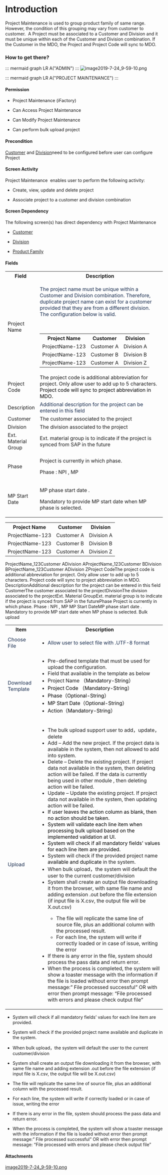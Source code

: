 # Introduction

Project Maintenance is used to group product family of same range. 
However, the condition of this grouping may vary from customer to customer. 
A Project must be associated to a Customer and Division and it must be unique within each of the Customer and Division combination. If the Customer in the MDO, the Project and Project Code will sync to MDO.

### How to get there?



::: mermaid
graph LR
A("ADMIN")
:::
![image2019-7-24_9-59-10.png](/.attachments/53772455.png)



::: mermaid
graph LR
A("PROJECT MAINTENANCE")
:::


#### Permission



- Project Maintenance (iFactory)


- Can Access Project Maintenance


- Can Modify Project Maintenance


- Can perform bulk upload project



#### Precondition


[Customer](/iFactory-JGP-MES/iFactory-JGP-MES-Home/iFactory-JGP-MS/CONTENT/Product/Customer.md)
and [Division](/iFactory-JGP-MES/iFactory-JGP-MES-Home/iFactory-JGP-MS/CONTENT/Product/Division.md)need to be configured before user can configure Project


#### Screen Activity


Project Maintenance 
enables user to perform the following activity:

- Create, view, update and delete project

- Associate project to a customer and division combination



#### Screen Dependency


The following screen(s) has direct dependency with Project Maintenance

- [Customer](/iFactory-JGP-MES/iFactory-JGP-MES-Home/iFactory-JGP-MS/CONTENT/Product/Customer.md)


- [Division](/iFactory-JGP-MES/iFactory-JGP-MES-Home/iFactory-JGP-MS/CONTENT/Product/Division.md)


- [Product Family](/iFactory-JGP-MES/iFactory-JGP-MES-Home/iFactory-JGP-MS/CONTENT/Product/Product-Family.md)



#### Fields


<table class="relative-table wrapped confluenceTable" style="width: 100.0%;"><colgroup><col style="width: 15.5668%;" /><col style="width: 84.4332%;" /></colgroup><tbody><tr><th class="confluenceTh">Field </th><th class="confluenceTh">Description</th></tr><tr><td class="confluenceTd">Project Name</td><td class="confluenceTd"><p><span style="color: rgb(23,43,77);">The project name must be unique within a Customer and Division combination. Therefore, d</span><span style="color: rgb(23,43,77);">uplicate project name can exist for a customer<span> </span><br />provided that they are from a different division. The configuration below is valid.<span> </span></span></p><p><br /></p><div class="table-wrap"><table class="wrapped confluenceTable"><tbody><tr><th class="confluenceTh">Project Name</th><th class="confluenceTh">Customer</th><th class="confluenceTh">Division</th></tr><tr><td class="confluenceTd">ProjectName-123</td><td class="confluenceTd">Customer A</td><td class="confluenceTd">Division A</td></tr><tr><td class="confluenceTd">ProjectName-123</td><td class="confluenceTd">Customer B</td><td class="confluenceTd">Division B</td></tr><tr><td colspan="1" class="confluenceTd">ProjectName-123</td><td colspan="1" class="confluenceTd">Customer A</td><td colspan="1" class="confluenceTd">Division Z</td></tr></tbody></table></div></td></tr><tr><td colspan="1" class="confluenceTd">Project Code</td><td colspan="1" class="confluenceTd">The project code is additional abbreviation for project. Only allow user to add up to 5 characters. P<span style="color: rgb(0,0,0);">roject code will sync to project abbreviation in MDO.</span></td></tr><tr><td class="confluenceTd">Description</td><td class="confluenceTd"><span style="color: rgb(23,43,77);">Additional description for the project can be entered in this field</span></td></tr><tr><td class="confluenceTd"><span>Customer</span></td><td class="confluenceTd"><span>The customer associated to the project</span></td></tr><tr><td class="confluenceTd"><span>Division</span></td><td class="confluenceTd"><span>The division associated to the project</span></td></tr><tr><td colspan="1" class="confluenceTd">Ext. Material Group</td><td colspan="1" class="confluenceTd">Ext. material group is to indicate if the project is synced from SAP in the future</td></tr><tr><td colspan="1" class="confluenceTd">Phase </td><td colspan="1" class="confluenceTd"><p>Project is currently in which phase.</p><p>Phase : NPI , MP</p></td></tr><tr><td colspan="1" class="confluenceTd">MP Start Date</td><td colspan="1" class="confluenceTd"><p>MP phase start date .</p><p>Mandatory to provide MP start date when MP phase is selected.</p></td></tr></tbody></table>



<table class="wrapped confluenceTable"><tbody><tr><th class="confluenceTh">Project Name</th><th class="confluenceTh">Customer</th><th class="confluenceTh">Division</th></tr><tr><td class="confluenceTd">ProjectName-123</td><td class="confluenceTd">Customer A</td><td class="confluenceTd">Division A</td></tr><tr><td class="confluenceTd">ProjectName-123</td><td class="confluenceTd">Customer B</td><td class="confluenceTd">Division B</td></tr><tr><td colspan="1" class="confluenceTd">ProjectName-123</td><td colspan="1" class="confluenceTd">Customer A</td><td colspan="1" class="confluenceTd">Division Z</td></tr></tbody></table>

ProjectName_123Customer ADivision AProjectName_123Customer BDivision BProjectName_123Customer ADivision ZProject CodeThe project code is additional abbreviation for project. Only allow user to add up to 5 characters. Project code will sync to project abbreviation in MDO.
DescriptionAdditional description for the project can be entered in this field
CustomerThe customer associated to the projectDivisionThe division associated to the projectExt. Material GroupExt. material group is to indicate if the project is synced from SAP in the futurePhase Project is currently in which phase.
Phase : NPI , MP
MP Start DateMP phase start date .
Mandatory to provide MP start date when MP phase is selected.
Bulk upload 
<table class="confluenceTable"><colgroup><col /><col /></colgroup><tbody><tr><th class="confluenceTh">Item</th><th class="confluenceTh">Description</th></tr><tr><td colspan="1" class="confluenceTd"><span style="color: rgb(23,43,77);">Choose File</span></td><td colspan="1" class="confluenceTd"><ul style="text-align: left;"><li><span style="color: rgb(23,43,77);">Allow user to select file with .UTF-8 format</span></li></ul></td></tr><tr><td colspan="1" class="confluenceTd"><span style="color: rgb(23,43,77);">Download Template</span></td><td colspan="1" class="confluenceTd"><ul style="text-align: left;"><li>Pre-defined template that must be used for upload the configuration. </li><li>Field that available in the template as below </li><li>Project Name <span style="color: rgb(0,0,0);">（Mandatory-String）</span></li><li><span style="color: rgb(0,0,0);">Project Code （Mandatory-String）</span></li><li><span style="color: rgb(0,0,0);">Phase（Optional-String）</span></li><li><span style="color: rgb(0,0,0);">MP Start Date（Optional-String）</span></li><li><span style="color: rgb(0,0,0);">Action（Mandatory-String）</span></li></ul></td></tr><tr><td class="confluenceTd"><span style="color: rgb(23,43,77);">Upload </span></td><td class="confluenceTd"><ul><li>The bulk upload support user to add，update，delete</li><li><span>Add – Add the new project. If the project data is available in the system, then not allowed to add into system.</span></li><li><span>Delete – Delete the existing project. If project data not available in the system, then deleting action will be failed. If the data is currently being used in other module , then deleting action will be failed.</span></li><li><span>Update – Update the existing project. If project data not available in the system, then updating action will be failed.</span></li><li><span style="color: black;">If user leaves the action column as blank, then no action should be taken.</span></li><li><span style="color: rgb(0,0,0);">System will validate each line item when processing bulk upload based on the implemented validation at UI.</span></li><li><span style="color: rgb(0,0,0);">System will check if all mandatory fields' values for each line item are provided.</span></li><li>System will check if the provided project name <span style="color: rgb(0,0,0);">available and duplicate</span><span> </span>in the system.</li><li>When bulk upload，the system will default the user to the current customer/division</li><li>System shall create an output file downloading it from the browser, with same file name and adding extension .out before the file extension (if input file is X.csv, the output file will be X.out.csv)</li><ul><li>The file will replicate the same line of source file, plus an additional column with the processed result.</li><li>For each line, the system will write if correctly loaded or in case of issue, writing the error</li></ul><li>If there is any error in the file, system should process the pass data and return error.</li><li>When the process is completed, the system will show a toaster message with the information if the file is loaded without error then prompt message:” File processed successful” OR with error then prompt message: “File processed with errors and please check output file”</li></ul></td></tr></tbody></table>


- System will check if all mandatory fields’ values for each line item are provided.


- System will check if the provided project name
available and duplicate
in the system.
- When bulk upload，the system will default the user to the current customer/division

- System shall create an output file downloading it from the browser, with same file name and adding extension .out before the file extension (if input file is X.csv, the output file will be X.out.csv)

- The file will replicate the same line of source file, plus an additional column with the processed result.

- For each line, the system will write if correctly loaded or in case of issue, writing the error

- If there is any error in the file, system should process the pass data and return error.

- When the process is completed, the system will show a toaster message with the information if the file is loaded without error then prompt message:” File processed successful” OR with error then prompt message: “File processed with errors and please check output file”


#### Attachments

[image2019-7-24_9-59-10.png](/.attachments/53772455.png)
